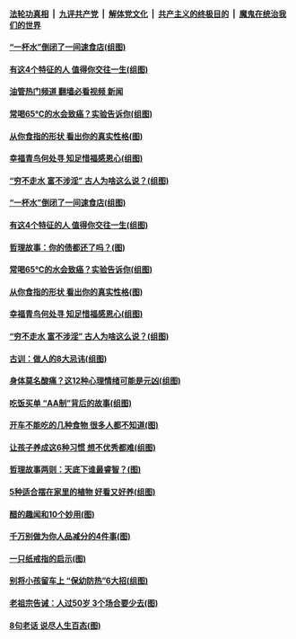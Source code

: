 ####  [法轮功真相](../../../../basic/blob/master/README.md?t=07211702) &nbsp;|&nbsp; [九评共产党](../../../../9ping.md/blob/master/README.md?t=07211702) &nbsp;|&nbsp; [解体党文化](../../../../jtdwh.md/blob/master/README.md?t=07211702)  &nbsp;|&nbsp; [共产主义的终极目的](../../../../gczydzjmd.md/blob/master/README.md?t=07211702) &nbsp;|&nbsp; [魔鬼在统治我们的世界](../../../../mgztzwmdsj.md/blob/master/README.md?t=07211702) 

#### [“一杯水”倒闭了一间速食店(组图)](../pages/p8/1012174.md?t=07211702) 

#### [有这4个特征的人 值得你交往一生(组图)](../pages/p8/1010843.md?t=07211702) 

#### [油管热门频道 翻墙必看视频 新闻](http://45.76.130.85:81/youtube.html?07211702)

#### [常喝65℃的水会致癌？实验告诉你(组图)](../pages/p8/1010932.md?t=07211702) 

#### [从你食指的形状 看出你的真实性格(图)](../pages/p8/1012186.md?t=07211702) 

#### [幸福青鸟何处寻 知足惜福感恩心(组图)](../pages/p8/1010222.md?t=07211702) 

#### [“穷不走水 富不涉淫” 古人为啥这么说？(组图)](../pages/p8/1010357.md?t=07211702) 

#### [“一杯水”倒闭了一间速食店(组图)](../pages/p8/1012174.md?t=07211702) 

#### [有这4个特征的人 值得你交往一生(组图)](../pages/p8/1010843.md?t=07211702) 

#### [哲理故事：你的债都还了吗？(图)](../pages/p8/1012191.md?t=07211702) 

#### [常喝65℃的水会致癌？实验告诉你(组图)](../pages/p8/1010932.md?t=07211702) 

#### [从你食指的形状 看出你的真实性格(图)](../pages/p8/1012186.md?t=07211702) 

#### [幸福青鸟何处寻 知足惜福感恩心(组图)](../pages/p8/1010222.md?t=07211702) 

#### [“穷不走水 富不涉淫” 古人为啥这么说？(组图)](../pages/p8/1010357.md?t=07211702) 

#### [古训：做人的8大忌讳(组图)](../pages/p8/1012032.md?t=07211702) 

#### [身体莫名酸痛？这12种心理情绪可能是元凶(组图)](../pages/p8/1012068.md?t=07211702) 

#### [吃饭买单 “AA制”背后的故事(组图)](../pages/p8/1012034.md?t=07211702) 

#### [开车不能吃的几种食物 很多人都不知道(图)](../pages/p8/1012013.md?t=07211702) 

#### [让孩子养成这6种习惯 想不优秀都难(组图)](../pages/p8/1011969.md?t=07211702) 

#### [哲理故事两则：天底下谁最睿智？(图)](../pages/p8/1011776.md?t=07211702) 

#### [5种适合摆在家里的植物 好看又好养(组图)](../pages/p8/1011526.md?t=07211702) 

#### [醋的趣闻和10个妙用(图)](../pages/p8/1011057.md?t=07211702) 

#### [千万别做为你人品减分的4件事(图)](../pages/p8/1011767.md?t=07211702) 

#### [一只纸戒指的启示(图)](../pages/p8/1011579.md?t=07211702) 

#### [别将小孩留车上 “保幼防热”6大招(组图)](../pages/p8/1011229.md?t=07211702) 

#### [老祖宗告诫：人过50岁 3个场合要少去(图)](../pages/p8/1011836.md?t=07211702) 

#### [8句老话 说尽人生百态(图)](../pages/p8/1011773.md?t=07211702) 

<img src='http://gfw-breaker.win/goodnews/indexes/p8.md' width='0px' height='0px'/>
